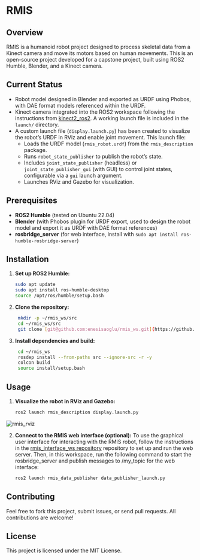 # RMIS 

## Overview
RMIS is a humanoid robot project designed to process skeletal data from a Kinect camera and move its motors based on human movements. This is an open-source project developed for a capstone project, built using ROS2 Humble, Blender, and a Kinect camera.

## Current Status
- Robot model designed in Blender and exported as URDF using Phobos, with DAE format models referenced within the URDF.
- Kinect camera integrated into the ROS2 workspace following the instructions from [kinect2_ros2](https://gitioc.upc.edu/labs/kinect2_ros2/-/blob/main/README.md?ref_type=heads). A working launch file is included in the `launch/` directory.
- A custom launch file (`display.launch.py`) has been created to visualize the robot’s URDF in RViz and enable joint movement. This launch file:
  - Loads the URDF model (`rmis_robot.urdf`) from the `rmis_description` package.
  - Runs `robot_state_publisher` to publish the robot’s state.
  - Includes `joint_state_publisher` (headless) or `joint_state_publisher_gui` (with GUI) to control joint states, configurable via a `gui` launch argument.
  - Launches RViz and Gazebo for visualization.

## Prerequisites
- **ROS2 Humble** (tested on Ubuntu 22.04)
- **Blender** (with Phobos plugin for URDF export, used to design the robot model and export it as URDF with DAE format references)
- **rosbridge_server** (for web interface, install with `sudo apt install ros-humble-rosbridge-server`)
  
## Installation
1. **Set up ROS2 Humble:**
   ```bash
   sudo apt update
   sudo apt install ros-humble-desktop
   source /opt/ros/humble/setup.bash

2. **Clone the repository:**
   ```bash
    mkdir -p ~/rmis_ws/src
    cd ~/rmis_ws/src
    git clone [git@github.com:enesisaoglu/rmis_ws.git](https://github.com/enesisaoglu/rmis_ws.git)

3. **Install dependencies and build:**
   ```bash
    cd ~/rmis_ws
    rosdep install --from-paths src --ignore-src -r -y
    colcon build
    source install/setup.bash

## Usage

1. **Visualize the robot in RViz and Gazebo:**
   ```bash
   ros2 launch rmis_description display.launch.py
 ![rmis_rviz](https://github.com/user-attachments/assets/7640da43-6544-4a3b-98e2-9ecd17414d78)

2. **Connect to the RMIS web interface (optional):**
To use the graphical user interface for interacting with the RMIS robot, follow the instructions in the [rmis_interface_ws repository](https://github.com/enesisaoglu/rmis_interface_ws)
repository to set up and run the web server. Then, in this workspace, run the following command to start the rosbridge_server and publish messages to /my_topic for the web interface:
   ```bash
   ros2 launch rmis_data_publisher data_publisher_launch.py

   
## Contributing
Feel free to fork this project, submit issues, or send pull requests. All contributions are welcome!

## License
This project is licensed under the MIT License.




